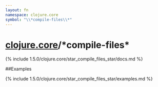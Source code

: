 ```yaml
---
layout: fn
namespace: clojure.core
symbol: "\\*compile-files\\*"
---
```


# [clojure.core](../)/\*compile-files\*

{% include 1.5.0/clojure.core/star_compile_files_star/docs.md %}

##Examples

{% include 1.5.0/clojure.core/star_compile_files_star/examples.md %}

